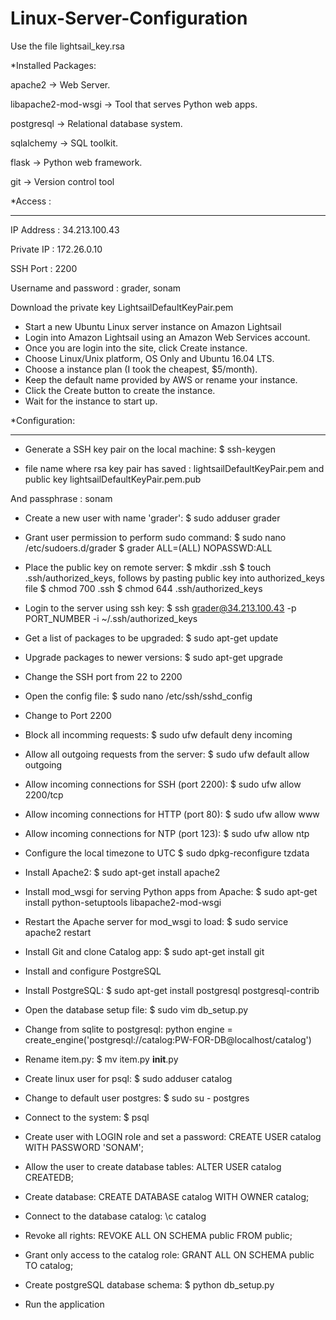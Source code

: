 # Linux-Server-Configuration

Use the file lightsail_key.rsa

*Installed Packages:

apache2 -> Web Server.

libapache2-mod-wsgi -> Tool that serves Python web apps.

postgresql -> Relational database system.

sqlalchemy -> SQL toolkit.

flask -> Python web framework.

git -> Version control tool

 *Access :
 _________
 IP Address : 34.213.100.43

 Private IP : 172.26.0.10
 
 SSH Port : 2200
 
 Username and password : grader, sonam
 
 Download the private key LightsailDefaultKeyPair.pem
 
 
 
 * Start a new Ubuntu Linux server instance on Amazon Lightsail
* Login into Amazon Lightsail using an Amazon Web Services account.
* Once you are login into the site, click Create instance.
* Choose Linux/Unix platform, OS Only and Ubuntu 16.04 LTS.
* Choose a instance plan (I took the cheapest, $5/month).
* Keep the default name provided by AWS or rename your instance.
* Click the Create button to create the instance.
* Wait for the instance to start up.

 *Configuration:
 ________________
 
 * Generate a SSH key pair on the local machine:
   $ ssh-keygen 
   
 *  file name where rsa key pair has saved : lightsailDefaultKeyPair.pem and public key lightsailDefaultKeyPair.pem.pub
   
   And passphrase : sonam

* Create a new user with name 'grader':
  $ sudo adduser grader
  
* Grant user permission to perform sudo command:
  $ sudo nano /etc/sudoers.d/grader
  $ grader ALL=(ALL) NOPASSWD:ALL 

* Place the public key on remote server:
  $ mkdir .ssh
  $ touch .ssh/authorized_keys, follows by pasting public key into authorized_keys file
  $ chmod 700 .ssh
  $ chmod 644 .ssh/authorized_keys
  
* Login to the server using ssh key:
  $ ssh grader@34.213.100.43 -p PORT_NUMBER -i ~/.ssh/authorized_keys
  
* Get a list of packages to be upgraded:
  $ sudo apt-get update
* Upgrade packages to newer versions:
  $ sudo apt-get upgrade
* Change the SSH port from 22 to 2200
* Open the config file:
  $ sudo nano /etc/ssh/sshd_config
* Change to Port 2200

* Block all incomming requests:
  $ sudo ufw default deny incoming
* Allow all outgoing requests from the server:
  $ sudo ufw default allow outgoing
* Allow incoming connections for SSH (port 2200):
  $ sudo ufw allow 2200/tcp
* Allow incoming connections for HTTP (port 80):
  $ sudo ufw allow www
* Allow incoming connections for NTP (port 123):
  $ sudo ufw allow ntp
  
* Configure the local timezone to UTC
  $ sudo dpkg-reconfigure tzdata   
  
* Install Apache2:
  $ sudo apt-get install apache2
* Install mod_wsgi for serving Python apps from Apache:
  $ sudo apt-get install python-setuptools libapache2-mod-wsgi
* Restart the Apache server for mod_wsgi to load:
  $ sudo service apache2 restart

* Install Git and clone Catalog app:
  $ sudo apt-get install git 
* Install and configure PostgreSQL

* Install PostgreSQL:
  $ sudo apt-get install postgresql postgresql-contrib
  
* Open the database setup file:
  $ sudo vim db_setup.py
* Change from sqlite to postgresql:
  python engine = create_engine('postgresql://catalog:PW-FOR-DB@localhost/catalog')
* Rename item.py: 
  $ mv item.py __init__.py
* Create linux user for psql:
  $ sudo adduser catalog
* Change to default user postgres:
  $ sudo su - postgres
* Connect to the system:
  $ psql
* Create user with LOGIN role and set a password:
  CREATE USER catalog WITH PASSWORD 'SONAM';
* Allow the user to create database tables:
  ALTER USER catalog CREATEDB;
* Create database:
  CREATE DATABASE catalog WITH OWNER catalog;
* Connect to the database catalog:
  \c catalog
* Revoke all rights:
  REVOKE ALL ON SCHEMA public FROM public;
* Grant only access to the catalog role:
  GRANT ALL ON SCHEMA public TO catalog;
* Create postgreSQL database schema:
  $ python db_setup.py
* Run the application 
